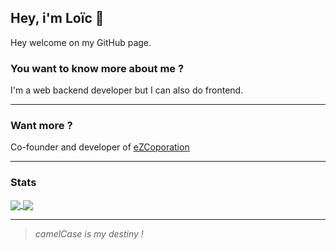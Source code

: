 ## Hey, i'm Loïc 👋

Hey welcome on my GitHub page.

### You want to know more about me ? 

I'm a web backend developer but I can also do frontend.

<hr>

### Want more ?

Co-founder and developer of [eZCoporation](https://ezcorp.io/ )
<hr>

### Stats 

<a href="https://github.com/anuraghazra/github-readme-stats">
  <img align="center" src="https://github-readme-stats.vercel.app/api?username=Loic-Andre&count_private=true&show_icons=true&theme=tokyonight" />
</a>
<a href="https://github.com/anuraghazra/convoychat">
  <img align="center" src="https://github-readme-stats.vercel.app/api/top-langs/?username=Loic-Andre&layout=compact" />
</a>

<hr>

 > *camelCase is my destiny !*
 
